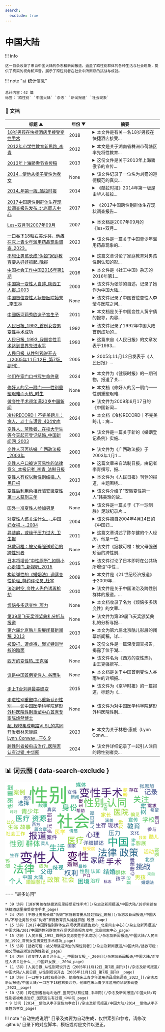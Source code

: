 ```yaml
---
search:
  exclude: true
---
```


# 中国大陆


!!! info

    这一目录收录了来自中国大陆的杂志和新闻报道，涵盖了跨性别群体的各种生活与社会现象，提供了真实的视角和声音，展示了跨性别者在社会中所面临的挑战与成就。



!!! note "📊 统计信息"

    总计内容：42 篇
    标签：`跨性别` `中国大陆` `杂志` `新闻报道` `社会现象`



### 📄 文档

<table>
<thead><tr>
<th style="width: 40%" data-sortable="true" data-sort-direction="asc" data-sort-type="text">标题 ▲</th>
<th style="width: 15%" data-sortable="true" data-sort-direction="desc" data-sort-type="year">年份 ▼</th>
<th style="width: 45%">摘要</th>
</tr></thead>
<tbody>
<tr data-name="18岁男孩在快捷酒店里接受变性手术" data-year="2018" data-date="2024-10-29 06:01:57">
                <td><a href="18岁男孩在快捷酒店里接受变性手术_page" class="md-button">18岁男孩在快捷酒店里接受变性手术</a></td>
                <td class="year-cell">2018</td>
                <td class="description-cell"><details markdown>
                    <summary>本文件是有关一名18岁男孩在快捷酒店接受...</summary>
                    <div class="description">
                        本文件是有关一名18岁男孩在快捷酒店接受非法变性手术的报道。文件详细描述了该男孩小斌（化名）的背景和经历。他自小学三年级时就开始偷偷穿女装，逐渐确认了自己是一个女性，并萌生了变性的想法。为了实现这一愿望，小斌通过网络联系到了自称能够进行变性手术的犯罪嫌疑人小俊（化名），而这一手术竟在条件简陋的快捷酒店内进行。小俊的手术技能来源于网络教程，缺乏医学背景。手术过程中，小俊为小斌进行了切除睾丸的手术，并在整个过程中小斌需要支付6000元手术费。虽然小斌的父母在得知此事后报警，但小俊因涉嫌非法行医而被检察院起诉。该事件反映了跨性别者在中国面对的法律和社会环境，以及在寻求身份认同和身体转变时所经历的危险和困难。
                        <br>年份：2018
                        <br>收录日期：2024-10-29 06:01:57
                    </div>
                </details></td>
            </tr>
<tr data-name="2012年小学性教育新思路_李青" data-year="2012" data-date="2024-11-23 03:39:02">
                <td><a href="2012年小学性教育新思路_李青_page" class="md-button">2012年小学性教育新思路_李青</a></td>
                <td class="year-cell">2012</td>
                <td class="description-cell"><details markdown>
                    <summary>本文是关于湖南省株洲市荷塘区率先将性教育...</summary>
                    <div class="description">
                        本文是关于湖南省株洲市荷塘区率先将性教育引入小学课堂的报道，讨论了家长对于性教育的态度以及儿童对性知识的困惑。文章开篇提出了一位小学生询问“我从哪里来的？”的问题，引发了家长期待已久的性教育需求。通过采访家长和专家，文章指出性教育在儿童成长中的重要性，并强调了针对不同年龄段开展适当的性别教育的必要。有家长曾因为孩子的好奇心不得不选择让专家来教授相关知识，该地区的小学教学内容还涉及青春期教育、性别认同等方面，旨在帮助学生更好地理解自己的身份和健康发展。文中还提到了一些社会现象与问题，诸如同性恋、性别认知不足对儿童心理的影响，以及国内外性教育的不同情况。
                        <br>年份：2012
                        <br>收录日期：2024-11-23 03:39:02
                    </div>
                </details></td>
            </tr>
<tr data-name="2013年上海骄傲节宣传稿" data-year="2013" data-date="2024-11-23 03:13:50">
                <td><a href="2013年上海骄傲节宣传稿_page" class="md-button">2013年上海骄傲节宣传稿</a></td>
                <td class="year-cell">2013</td>
                <td class="description-cell"><details markdown>
                    <summary>这份文件是关于2013年上海骄傲节的宣传...</summary>
                    <div class="description">
                        这份文件是关于2013年上海骄傲节的宣传稿，展现了中国大陆最大的针对LGBT人群（包括女同志、男同志、双性恋者及跨性别者）的庆典活动。该活动定于2013年6月14日至22日在上海举行，以“Pride5”为主题，纪念其举办的第五周年。这一年，骄傲节的主题是“倡导平等，关注健康”，旨在提升LGBT社群在中国的关注度与认知度。文件详细介绍了本届活动的多项内容，包括婚姻平等、性健康和社会包容等主题的讨论，以及丰富多彩的娱乐活动、电影节、戏剧表演和艺术作品展览。同时，组织者们鼓励各界人士参与其中，并提供了联系方式以便于志愿者和捐助者联系。宣传稿中提到，上海骄傲节完全由志愿者主办，是一项非营利性质的活动。
                        <br>年份：2013
                        <br>收录日期：2024-11-23 03:13:50
                    </div>
                </details></td>
            </tr>
<tr data-name="2014__使他从孝子变性为孝女" data-year="None" data-date="2024-10-29 06:01:34">
                <td><a href="2014__使他从孝子变性为孝女_page" class="md-button">2014__使他从孝子变性为孝女</a></td>
                <td class="year-cell">None</td>
                <td class="description-cell"><details markdown>
                    <summary>该文件记录了一位名为刘霆的道德模范的真实...</summary>
                    <div class="description">
                        该文件记录了一位名为刘霆的道德模范的真实变性经历，反映了他在追求性别认同的过程中所面临的社会压力和心理挑战。文章开头提到刘霆曾因背负着尿毒症母亲的责任而受到广泛认可，之后在支持母亲的情况下选择了变性手术，发布会期间他的母亲也在场，对他的决定表示全力支持。文件探讨了社会对变性人的接受程度以及个人在家庭和社会观念之间的挣扎。文中提到：
“使他从孝子变性为孝女”这一表述反映了变性与孝道之间的矛盾。作者分析了公众对性别认同的偏见，指出虽然刘霆现在是全国的道德模范，但他的变性决策引发了一些争议，认为社会应给予更多的理解和支持。
还提到了我国法律对变性权利的保障，强调在不伤害他人的前提下，每个人都有追求身心统一的权利。文件内容深入探讨了道德、性别以及社会期望之间的复杂关系，是一份重要的跨性别社会问题的案例记录。
                        <br>年份：None
                        <br>收录日期：2024-10-29 06:01:34
                    </div>
                </details></td>
            </tr>
<tr data-name="2014_年第一版_酷拉时报" data-year="2014" data-date="2024-11-03 05:27:55">
                <td><a href="2014_年第一版_酷拉时报_page" class="md-button">2014_年第一版_酷拉时报</a></td>
                <td class="year-cell">2014</td>
                <td class="description-cell"><details markdown>
                    <summary>《酷拉时报》2014年第一版是由华人拉拉...</summary>
                    <div class="description">
                        《酷拉时报》2014年第一版是由华人拉拉联盟出版的一份年度合刊，致力于推动中国LGBTQ（尤其是拉拉和酷儿）的运动与讨论。该刊物的宗旨在于反映多元的性别与性取向经验，认为拉拉与酷儿不应被简化为传统的性别分类，强调个体差异与身份多样性。本期刊物探讨了在中国现行社会环境中，同志运动所面临的复杂情况与挑战，包含对政策、社会认知、以及内部差异的反思。文中提到“我们是实践者，投身中国性/别运动”，表明了对现实改变的期待，并提出希望借由这份刊物，呼唤一个基于理解与尊重的对话空间。刊物的内容涵盖了诸如性别意识、法律政策、社会环境、以及性工作等多个重要议题，强调多样性的脆弱与重要，并邀请各方参与讨论以推动运动的发展。
                        <br>年份：2014
                        <br>收录日期：2024-11-03 05:27:55
                    </div>
                </details></td>
            </tr>
<tr data-name="2017中国跨性别群体生存现状调查报告发布_北京同志中心" data-year="2017" data-date="2024-11-23 04:18:43">
                <td><a href="2017中国跨性别群体生存现状调查报告发布_北京同志中心_page" class="md-button">2017中国跨性别群体生存现状调查报告发布_北京同志中心</a></td>
                <td class="year-cell">2017</td>
                <td class="description-cell"><details markdown>
                    <summary>《2017中国跨性别群体生存现状调查报告...</summary>
                    <div class="description">
                        《2017中国跨性别群体生存现状调查报告》由北京同志中心与北京大学社会学系共同发起，旨在研究中国跨性别群体的生存状况，探讨跨性别者在社会生活中所遭遇的各种困难与挑战。报告于2017年11月20日在荷兰驻华使馆公开发布，恰逢国际跨性别日，现场有众多跨性别人士及相关机构参与，发表了对这一议题的看法与建议。报告涉及跨性别者的基本信息、性别认同、医疗环境、家庭与学校环境、社会歧视、心理健康与服务等多个方面的调研结果，统计显示，多数跨性别者面临抑郁、焦虑以及自杀的困扰，显示出极为严峻的生存现状。此项调研不仅具有重要的学术研究价值，更是跨性别群体向社会发声的体现，试图打破对于跨性别群体的误解与偏见。
                        <br>年份：2017
                        <br>收录日期：2024-11-23 04:18:43
                    </div>
                </details></td>
            </tr>
<tr data-name="Les+双月刊2007年09月" data-year="2007" data-date="2024-11-23 03:17:55">
                <td><a href="Les+双月刊2007年09月_page" class="md-button">Les+双月刊2007年09月</a></td>
                <td class="year-cell">2007</td>
                <td class="description-cell"><details markdown>
                    <summary>本文档是2007年09月的《les+双月...</summary>
                    <div class="description">
                        本文档是2007年09月的《les+双月刊》，围绕多元性别和跨性别话题展开，内容涵盖了生活故事、法律政策、医疗资源、社会环境、以及相关统计数据等多个方面。文章中讨论了一些与同志运动相关的主题，比如反歧视游行、同性婚礼、同志文学等。文中提到在北京、匈牙利以及西班牙等地发生的相关活动。文件内包含了同志文学作品的推荐，新闻报道以及对社会现象的反思，例如对同性恋者权益的争取，以及对异性恋标准文化的揭示。多个故事与观点交织，提供了对当时跨性别群体生活和社会认同的深刻洞见。
                        <br>年份：2007
                        <br>收录日期：2024-11-23 03:17:55
                    </div>
                </details></td>
            </tr>
<tr data-name="一口吞下18粒右美沙芬，他瘫在床上青少年滥用药品现象调查_2023_" data-year="2023" data-date="2025-01-10">
                <td><a href="一口吞下18粒右美沙芬，他瘫在床上青少年滥用药品现象调查_2023__page" class="md-button">一口吞下18粒右美沙芬，他瘫在床上青少年滥用药品现象调查_2023_</a></td>
                <td class="year-cell">2023</td>
                <td class="description-cell"><details markdown>
                    <summary>该文件是一篇关于中国青少年滥用药品现象的...</summary>
                    <div class="description">
                        该文件是一篇关于中国青少年滥用药品现象的调查报告，标题为《一口吞下18粒右美沙芬，他瘫在床上青少年滥用药品现象调查》，由法治日报的记者们撰写。文件重点探讨了青少年对成瘾性药物，尤其是右美沙芬的滥用问题。这种药物原本是一种常见的止咳药，但由于容易购买和使用，很多青少年因寻求快感而大量服用。调查中提到，青少年在获得药物后，可能会因其形成依赖，导致心脏加速、呼吸困难等严重后果，甚至出现瘫痪的现象。文章还追踪了药品管控的漏洞，指出部分药店并未严格遵循法律法规，导致滥用现象加重。文中多位青少年的个人经历深入揭示了社会、家庭和心理因素对药物滥用的影响，呼吁加强禁毒宣传，重视新型毒品的危害，保护青少年的身心健康。
                        <br>年份：2023
                        <br>收录日期：2025-01-10
                    </div>
                </details></td>
            </tr>
<tr data-name="不想让男孩长成“伪娘”家庭教育要从娃娃抓起_晚报" data-year="2014" data-date="2024-11-02 02:27:23">
                <td><a href="不想让男孩长成“伪娘”家庭教育要从娃娃抓起_晚报_page" class="md-button">不想让男孩长成“伪娘”家庭教育要从娃娃抓起_晚报</a></td>
                <td class="year-cell">2014</td>
                <td class="description-cell"><details markdown>
                    <summary>这篇文章讨论了家庭教育对男孩性别认知的影...</summary>
                    <div class="description">
                        这篇文章讨论了家庭教育对男孩性别认知的影响，尤其是在当今社会中男孩气质日益中性化的背景下。文章提到，现代的偶像文化和社交媒体对男孩的性别表现产生了深远影响，许多父母对此表示担忧。心理学家建议，家庭教育应该作为塑造孩子性别认知的重点，特别是防止男孩过于女性化。文章通过引用心理咨询师的观点，强调了父母在孩子性别导向教育中的重要性，同时讨论了如何正确引导孩子的性别认同与表达。为了避免孩子形成混合的性别认知，父母应当多加陪伴，加强与孩子的交流，而不是将其视为负担。尤其是在家庭结构逐渐变化的情况下，父亲的陪伴显得格外重要。文中还提到了一些家长避免让孩子扮演与生理性别相反角色的应对策略，给出了一些具针对性的建议。
                        <br>年份：2014
                        <br>收录日期：2024-11-02 02:27:23
                    </div>
                </details></td>
            </tr>
<tr data-name="中国社会工作中国2016年第1期" data-year="2016" data-date="2024-11-23 04:51:23">
                <td><a href="中国社会工作中国2016年第1期_page" class="md-button">中国社会工作中国2016年第1期</a></td>
                <td class="year-cell">2016</td>
                <td class="description-cell"><details markdown>
                    <summary>本文件是《社工中国》杂志的2016年第1...</summary>
                    <div class="description">
                        本文件是《社工中国》杂志的2016年第1期，主要围绕中国大陆社会工作的发展与实践进行深入探讨。期刊内容涵盖了政策解析、研究前沿、社工实务等多个方面，其中包括对国家社会工作政策的解读，如《老年社会工作服务指南》和《社区社会工作服务指南（征求意见稿）》。文件中有关于社会工作机构的获取资源与权力的研究，分析了社会工作机构所面临的生存困境、组织模式及政府支持等问题。通过对20家社会工作机构的案例分析，探讨了内地社会工作机构的三种发展模式：政府主导内生型、政府支持合作型和准市场导向自发型，力求优化社会工作专业化水平和生存环境。
                        <br>年份：2016
                        <br>收录日期：2024-11-23 04:51:23
                    </div>
                </details></td>
            </tr>
<tr data-name="中国第一变性人自述_陕西工人报_2003" data-year="2003" data-date="2024-10-29 05:51:32">
                <td><a href="中国第一变性人自述_陕西工人报_2003_page" class="md-button">中国第一变性人自述_陕西工人报_2003</a></td>
                <td class="year-cell">2003</td>
                <td class="description-cell"><details markdown>
                    <summary>该文件为张莎的自述，记录了她作为中国大陆...</summary>
                    <div class="description">
                        该文件为张莎的自述，记录了她作为中国大陆第一个变性人的过渡经历与生命故事。张莎于1962年出生于辽宁大连，在一个军人家庭长大。她从小感受到性别身份的困扰，直到1983年，在经历诸多困难后，她决定进行变性手术以实现她的女性身份。文件中详细描述了她在校期间的各种歧视与挑战，以及她如何在社会压力下努力保持真实自我。张莎的故事呈现了跨性别者在中国社会中的处境，以及她如何在婚姻、家庭和职业生活中克服种种难关，追求属于自己的生活。她的经历不仅是个人的过渡，也是中国跨性别者在社会环境和法律政策面前的真实写照。
                        <br>年份：2003
                        <br>收录日期：2024-10-29 05:51:32
                    </div>
                </details></td>
            </tr>
<tr data-name="中国首位变性人状告医院始末_李玉林" data-year="None" data-date="2024-12-13 05:32:01">
                <td><a href="中国首位变性人状告医院始末_李玉林_page" class="md-button">中国首位变性人状告医院始末_李玉林</a></td>
                <td class="year-cell">None</td>
                <td class="description-cell"><details markdown>
                    <summary>该文件记录了中国首位变性人李莹与医院之间...</summary>
                    <div class="description">
                        该文件记录了中国首位变性人李莹与医院之间的法律纠纷。李莹的变性过程饱受社会的质疑与家庭的压力，她在接受变性手术后，经历了身体和精神上的双重痛苦。尽管她得到了手术，但由于术后护理不当，李莹的性别转换未能成功，导致了关系的破裂，甚至出现了无法过性生活的情况。她决心向杭州市整形医院提起诉讼，起诉理由包括手术未能达到变性要求及精神损失。文件详细讲述了她的变性历程、与父母及社会的冲突、法庭的审理过程，以及她为维护自身权利所做的努力。这个案件在法律上具有重要意义，是中国首例关于变性手术的官司，涉及的法律和医学标准问题引发了公众对于性别认同与医疗责任的深思。
                        <br>年份：None
                        <br>收录日期：2024-12-13 05:32:01
                    </div>
                </details></td>
            </tr>
<tr data-name="中國版河莉秀欲造子宮生子" data-year="2011" data-date="2024-11-02 02:27:34">
                <td><a href="中國版河莉秀欲造子宮生子_page" class="md-button">中國版河莉秀欲造子宮生子</a></td>
                <td class="year-cell">2011</td>
                <td class="description-cell"><details markdown>
                    <summary>本文档是关于中国变性人黄宁倩的报导，内容...</summary>
                    <div class="description">
                        本文档是关于中国变性人黄宁倩的报导，内容涉及她的变性经历、婚姻计划及生育希望。黄宁倩原名黄恩岭，自幼就喜欢扮成女孩，2004年在江苏省完成变性手术，后改名为黄宁倩。在文中，她透露自己即将与相恋一年的成功商人结婚，并希望能怀孕生子。黄宁倩成为内地第一位通过网络征婚的变性人，展示了跨性别群体在现代社会中的生活状态。正式的描述表明，她与未婚夫的关系尚未公开她变性身份，反映出对公众接受度的担忧。同时，文中还提到了医学上如何为变性人提供生育可能性的相关信息。
                        <br>年份：2011
                        <br>收录日期：2024-11-02 02:27:34
                    </div>
                </details></td>
            </tr>
<tr data-name="人民日报_1992_首例女变男变性手术成功" data-year="1992" data-date="2025-01-10">
                <td><a href="人民日报_1992_首例女变男变性手术成功_page" class="md-button">人民日报_1992_首例女变男变性手术成功</a></td>
                <td class="year-cell">1992</td>
                <td class="description-cell"><details markdown>
                    <summary>该文件记录了1992年中国大陆首例成功的...</summary>
                    <div class="description">
                        该文件记录了1992年中国大陆首例成功的女变男变性手术的案例。这一手术标志着在中国大陆跨性别者医疗干预方面的重要突破。文件中详细描述了此次手术的过程、相关医疗团队的专业背景以及手术后患者的生活状态与适应情况。报道中还讨论了当时社会对变性手术的接受程度和相关法律政策的背景。该案例不仅对医学界有显著意义，也为多元性别群体提供了希望与支持。尽管社会环境相对保守，这一成功手术为后续更多跨性别者追求生理转变提供了借鉴和勇气。
                        <br>年份：1992
                        <br>收录日期：2025-01-10
                    </div>
                </details></td>
            </tr>
<tr data-name="人民日报_1993_我国变性手术达到世界先进水平" data-year="1993" data-date="2025-01-10">
                <td><a href="人民日报_1993_我国变性手术达到世界先进水平_page" class="md-button">人民日报_1993_我国变性手术达到世界先进水平</a></td>
                <td class="year-cell">1993</td>
                <td class="description-cell"><details markdown>
                    <summary>这篇来自《人民日报》的文章发表于1993...</summary>
                    <div class="description">
                        这篇来自《人民日报》的文章发表于1993年，讨论了中国在变性手术方面取得的显著成就，称我国的变性手术水平已经达到世界先进水平。文章详细描述了变性手术的技术进步，相关医疗资源的整合以及手术对跨性别者生活的积极影响。同时，文中还提及了一些成功案例，提供了患者在手术过程中所经历的生理和心理转变，以此推动社会对变性群体的理解与接纳。该文强调了继续推广相关医疗知识和政策的重要性，以支持更多求助者的需求和权利。
                        <br>年份：1993
                        <br>收录日期：2025-01-10
                    </div>
                </details></td>
            </tr>
<tr data-name="人民日报_从性别观说开去（2005年11月12日_第7版_副刊）" data-year="2005" data-date="2025-01-20">
                <td><a href="人民日报_从性别观说开去（2005年11月12日_第7版_副刊）_page" class="md-button">人民日报_从性别观说开去（2005年11月12日_第7版_副刊）</a></td>
                <td class="year-cell">2005</td>
                <td class="description-cell"><details markdown>
                    <summary>2005年11月12日发表于《人民日报》...</summary>
                    <div class="description">
                        2005年11月12日发表于《人民日报》的文章《从性别观说开去》，在当时是作为一种重新审视性别观念的尝试。这篇文章通过讨论作家吴兴人作品《纠正上帝的错误》，反映了在中国的官方媒体环境中，对性别选择这一话题的开放性讨论，这在当时无疑是一个相对前卫的表达。文章中提到，性别选择标志着人的选择权在扩大，代表着医学科学的进步，同时也象征着人们在性别上逐步迈向自由，这是对辩证法的一种胜利，这段文字揭示了文章关注的核心：性别不仅是生理的定义，更是一种社会角色的选择。作者通过回忆30年前探访福利院所见的两性人来引出自然与选择之间的关系，强调了即便环境变迁，自我角色的追求依旧应被尊重，而这种追求不仅是个人自我实现的体现，也是对社会进步的呼唤。 此外，文章引用了中国当时存在的性别比例失调问题，指出男性人口多出3000万的现实挑战，于此背景下，呼吁从变化性别的概念中吸收启发，改变性别观念，以及整个生活观念，显得尤其重要。文中还提到了一些对变性和易性的刻板误解，如将其视为变态，作者以此为切入点，强调了个人权利在现代社会中的重要性，一旦变性者在新身份中获得舒适感和社会接受，便实现了从所谓“异常”到“正常”的转变，这种转变也是对个人意愿和权利的尊重的胜利。整体文章从多个角度讨论性别观念，为后续社会对变性人群体的进一步理解铺平了道路。
                        <br>年份：2005
                        <br>收录日期：2025-01-20
                    </div>
                </details></td>
            </tr>
<tr data-name="他们在家门口书写生命终章" data-year="2024" data-date="2024-10-29 05:51:31">
                <td><a href="他们在家门口书写生命终章_page" class="md-button">他们在家门口书写生命终章</a></td>
                <td class="year-cell">2024</td>
                <td class="description-cell"><details markdown>
                    <summary>本文件为《健康时报》的一期刊物，报道了关...</summary>
                    <div class="description">
                        本文件为《健康时报》的一期刊物，报道了关于跨性别者在医疗领域的独特经历与需求。文章标题《他们在家门口书写生命终章》引发了读者对跨性别群体生存现状的关注。文中提到，跨性别者在寻求医疗帮助时，可能会面临更多的艰难选择和心理负担。尤其是随着社会对跨性别者认识的逐步提高，部分医院已经开始设立跨性别门诊，为他们提供更具针对性的医疗服务。特别是一位妇科医生走在跨性别医疗的前沿，开设了专门的跨性别门诊，标志着对跨性别者需求的日益关注与重视。文件中还提到一些社会问题和法律政策对跨性别群体生活的影响，尤其是在社会环境与政策保障方面，反映出跨性别者在中国目前仍然面临的挑战和希望。
                        <br>年份：2024
                        <br>收录日期：2024-10-29 05:51:31
                    </div>
                </details></td>
            </tr>
<tr data-name="修好人的另一扇门——性别重塑艰难而火热_时生" data-year="None" data-date="2024-12-13 05:32:01">
                <td><a href="修好人的另一扇门——性别重塑艰难而火热_时生_page" class="md-button">修好人的另一扇门——性别重塑艰难而火热_时生</a></td>
                <td class="year-cell">None</td>
                <td class="description-cell"><details markdown>
                    <summary>本文档《修好人的另一扇门——性别重塑艰难...</summary>
                    <div class="description">
                        本文档《修好人的另一扇门——性别重塑艰难而火热》主要讨论了跨性别者在性别重塑过程中的医疗挑战与心理支持。通过对多位跨性别者的案例描述，深刻反映了性别认同和经历变化所带来的个人与家庭的复杂情感。例如，一位武汉的女孩渴望成为男孩，她的经历揭示了社会对于性别的固有偏见与理解不足。文中提到的陈焕然博士，作为中国医学科学院性别重塑中心的专家，帮助了许多跨性别者实现他们的性别认同，尽管在手术及其过程中的各种考核与法律限制充满艰难和挑战。文章同时指出了手术要求高的原因，以及外部社会对于变性者的接受度仍存在的难题。这一切不仅是个人的生理变化，也涉及到法律、医学和心理等多个方面的综合性挑战。
                        <br>年份：None
                        <br>收录日期：2024-12-13 05:32:01
                    </div>
                </details></td>
            </tr>
<tr data-name="做变性手术须年满20岁中国新闻" data-year="2009" data-date="2024-11-02 02:35:34">
                <td><a href="做变性手术须年满20岁中国新闻_page" class="md-button">做变性手术须年满20岁中国新闻</a></td>
                <td class="year-cell">2009</td>
                <td class="description-cell"><details markdown>
                    <summary>该文件为2009年6月17日的《中国新闻...</summary>
                    <div class="description">
                        该文件为2009年6月17日的《中国新闻》报道，主要内容涉及邓玉娇案件及与变性手术相关的法律政策。文章详细记录了邓玉娇在乌鲁木齐的资讯，她在遭遇不法侵害后实施自我防卫导致一人死亡，最终法院认定其行为为“防卫过当”，并对她进行了定罪。邓玉娇的案件引起了社会的广泛关注，文中提到她在审判中被精神科医师诊断为易性癖，同时提到了卫生部对于变性手术的新政策，指出申请者必须年满20岁并满足一些条件，如精神治疗经历等。文中采访了邓玉娇的家人，探讨了她在案件中的情况以及未来的生活，体现了变性人群体在法律和社会环境中的现状。
                        <br>年份：2009
                        <br>收录日期：2024-11-02 02:35:34
                    </div>
                </details></td>
            </tr>
<tr data-name="冷杉RECORD｜不完美跨儿：病人、斗士与谎言_404文库" data-year="2024" data-date="2024-12-13 05:32:01">
                <td><a href="冷杉RECORD｜不完美跨儿：病人、斗士与谎言_404文库_page" class="md-button">冷杉RECORD｜不完美跨儿：病人、斗士与谎言_404文库</a></td>
                <td class="year-cell">2024</td>
                <td class="description-cell"><details markdown>
                    <summary>本文档《冷杉RECORD｜不完美跨儿：病...</summary>
                    <div class="description">
                        本文档《冷杉RECORD｜不完美跨儿：病人、斗士与谎言》讲述了一名跨性别女性孙悦灵的生存故事与过渡经历。她在2021年春节正式向家人出柜，随后经历了来自家庭的强烈抵制和社会的多重歧视。在父母送她进入医院进行所谓的“扭转治疗”后，她经历了长达97天的精神病院生活，接受了七次电击治疗，造成了身心的严重创伤。文章详细描述了她在出柜后的生活困境，包括失业、流浪以及心理健康问题，与此同时，也探讨了她与家庭之间的复杂关系。孙悦灵在流浪生活中寻求身份认同，参与跨性别群体的活动，并最终决定起诉医院。本文从心理、社会和法律的多个角度呈现了跨性别者所面临的真实困境和生存困境，提供了对跨性别者生活状态的深刻反思和探讨。
                        <br>年份：2024
                        <br>收录日期：2024-12-13 05:32:01
                    </div>
                </details></td>
            </tr>
<tr data-name="变性人、劳教者、在校大学生等今天起可登记结婚_中国新闻网_2003" data-year="2003" data-date="2024-12-13 05:32:01">
                <td><a href="变性人、劳教者、在校大学生等今天起可登记结婚_中国新闻网_2003_page" class="md-button">变性人、劳教者、在校大学生等今天起可登记结婚_中国新闻网_2003</a></td>
                <td class="year-cell">2003</td>
                <td class="description-cell"><details markdown>
                    <summary>该文件是一篇关于新的《婚姻登记条例》实施...</summary>
                    <div class="description">
                        该文件是一篇关于新的《婚姻登记条例》实施的报道，发布时间为2003年10月1日。根据这一新的条例，变性人、劳教人员和在校大学生等特定群体从当日起可以自行登记结婚。文件详细介绍了新条例的背景及其对婚姻登记流程的影响，包括简化结婚申请流程和降低相关费用。条例的实施导致了在国庆期间婚姻登记处的咨询需求增加，但实际登记人数却骤减至往年同期的低谷。文章通过对婚姻登记现场的观察，描述了登记处的冷清情况，并引用了工作人员的指出，预计国庆后将迎来婚姻登记的高峰。文中也特别强调了变性人登记结婚的法律支持，指出只要进行变性手术并更改身份证明，便可以按照新的性别进行婚姻登记，展现了法律在性别认同上的逐步包容与尊重。
                        <br>年份：2003
                        <br>收录日期：2024-12-13 05:32:01
                    </div>
                </details></td>
            </tr>
<tr data-name="变性人可否结婚_广西政法报_2003年" data-year="2003" data-date="2024-12-13 05:32:01">
                <td><a href="变性人可否结婚_广西政法报_2003年_page" class="md-button">变性人可否结婚_广西政法报_2003年</a></td>
                <td class="year-cell">2003</td>
                <td class="description-cell"><details markdown>
                    <summary>该文件为《广西政法报》于2003年1月1...</summary>
                    <div class="description">
                        该文件为《广西政法报》于2003年1月17日发布的报道，主要讨论了变性人是否可以结婚的问题。文中提到，一位来自桂林的读者刘先生询问关于其侄女的变性手术及其法律地位的问题。报道中引用了一位律师的观点，说明变性手术需要经过严格的观察和认定，相关医院和医生需要确认手术是出于对患者身心健康的考虑。在法律层面上，变性人在完成性别更改后，应携带医院的相关证明到公安机关进行性别登记变化，该变化在法律上是有效的。律师进一步指出，中国婚姻法没有明确禁止变性人结婚，只要满足结婚登记的条件，婚姻登记机关应依法为其办理结婚登记。因此，从法律角度而言，变性人具备权利结婚，且其法律地位与其他人并无区别。
                        <br>年份：2003
                        <br>收录日期：2024-12-13 05:32:01
                    </div>
                </details></td>
            </tr>
<tr data-name="变性人户口被许可易性的法律意义_本报记者_李青_法制日报" data-year="2008" data-date="2024-12-13 05:32:01">
                <td><a href="变性人户口被许可易性的法律意义_本报记者_李青_法制日报_page" class="md-button">变性人户口被许可易性的法律意义_本报记者_李青_法制日报</a></td>
                <td class="year-cell">2008</td>
                <td class="description-cell"><details markdown>
                    <summary>这篇文章来自法制日报，由记者李青撰写，报...</summary>
                    <div class="description">
                        这篇文章来自法制日报，由记者李青撰写，报道了江西省公安厅近日出台的针对变性人户口登记性别变更的政策。文章强调了我国法律在承认变性手术和心理性别方面的空白，且大多数变性者在术后面临户口、身份证等证件无法更改的困境。文中讲述了个案胡章亮的经历，反映变性人对法律承认的渴望，以及新政策带来的希望。政府的这一政策标志着江西成为全国第二个允许变性人更改户口性别的省份，显示了对变性人群体基本权利的关注与保障。文章还提到其他省份在处理类似问题时展现出的灵活性，最终呼吁社会对变性人应有的关怀与理解。
                        <br>年份：2008
                        <br>收录日期：2024-12-13 05:32:01
                    </div>
                </details></td>
            </tr>
<tr data-name="变性人有权以新性别结婚_人民日报" data-year="2013" data-date="2024-11-03 05:27:16">
                <td><a href="变性人有权以新性别结婚_人民日报_page" class="md-button">变性人有权以新性别结婚_人民日报</a></td>
                <td class="year-cell">2013</td>
                <td class="description-cell"><details markdown>
                    <summary>本文件为《人民日报》刊登的报道，主题围绕...</summary>
                    <div class="description">
                        本文件为《人民日报》刊登的报道，主题围绕变性人婚姻权利的司法进展。文章中提到，香港终审法院裁定，变性人有权在进行变性手术后以新的性别与异性结婚，判决涉及对香港现行婚姻法律的挑战，认为现行法律违反了基本的人权。该案件是香港首宗变性人争取结婚权的案例，标志着社会对变性人权利的进一步认可与保护。判词中指出，法律中所使用的“女”和“女方”等字词应包括由男变女的变性人。文章还提到案件的合理性和对变性人群体的正面影响，期待特区政府能立法保障变性人免受歧视。
                        <br>年份：2013
                        <br>收录日期：2024-11-03 05:27:16
                    </div>
                </details></td>
            </tr>
<tr data-name="变性后利用色相行骗安徽变性第一人获刑三年" data-year="2014" data-date="2024-10-29 05:51:33">
                <td><a href="变性后利用色相行骗安徽变性第一人获刑三年_page" class="md-button">变性后利用色相行骗安徽变性第一人获刑三年</a></td>
                <td class="year-cell">2014</td>
                <td class="description-cell"><details markdown>
                    <summary>该文件介绍了“安徽变性第一人”韩美玲的故...</summary>
                    <div class="description">
                        该文件介绍了“安徽变性第一人”韩美玲的故事。韩美玲原名韩俊岭，通过变性手术成为女性，成为轰动一时的“华中第一变性美女”。然而，变性后的她因生活压力和经济困境，走上了诈骗和敲诈的道路。文章详细描述了韩美玲的过渡经历，从最初的自我认同到进入美容行业，再到因财务状况恶化而选择用不正当手段谋生。她通过网络约会诈骗多名男性，最终被判刑三年。这篇报道不仅揭示了个体在性别认同和社会适应中的复杂经历，也反映了跨性别者在社会经济压力下可能面临的困境和选择。
                        <br>年份：2014
                        <br>收录日期：2024-10-29 05:51:33
                    </div>
                </details></td>
            </tr>
<tr data-name="国外一准变性人参加男足" data-year="None" data-date="2024-11-01 08:53:58">
                <td><a href="国外一准变性人参加男足_page" class="md-button">国外一准变性人参加男足</a></td>
                <td class="year-cell">None</td>
                <td class="description-cell"><details markdown>
                    <summary>该文件是一篇关于《下一球制胜》足球纪录片...</summary>
                    <div class="description">
                        该文件是一篇关于《下一球制胜》足球纪录片的报道，围绕美属萨摩亚男子足球队的故事展开。这部纪录片讲述了该球队如何从历史上未能赢得比赛，最终走向胜利的过程。文章特别提到球队中的一名球员佳雅·萨·埃鲁阿，他是世界杯预选赛史上的首位准变性人，文章中详细描述了佳雅的过渡经历及其在赛场上的表现。佳雅的真实身份及性别认同引发了一系列讨论，文章还提到其他国家和队伍中出现的性别争议，例如伊朗女足和韩国女足的性别问题。这篇文章不仅关注了佳雅的成就，也反映了跨性别者在体育领域面临的挑战和社会对他们的理解。
                        <br>年份：None
                        <br>收录日期：2024-11-01 08:53:58
                    </div>
                </details></td>
            </tr>
<tr data-name="对变性人该关注什么_-_中国妇女报_-_2004" data-year="2004" data-date="2024-12-13 05:32:01">
                <td><a href="对变性人该关注什么_-_中国妇女报_-_2004_page" class="md-button">对变性人该关注什么_-_中国妇女报_-_2004</a></td>
                <td class="year-cell">2004</td>
                <td class="description-cell"><details markdown>
                    <summary>该文件摘自2004年4月14日的《中国妇...</summary>
                    <div class="description">
                        该文件摘自2004年4月14日的《中国妇女报》，标题为《对变性人该关注什么》。文章探讨了媒体在报道变性人时的不足与偏颇，批评了一些新闻故事的片面性和猎奇性。作者指出，尽管媒体频繁更新关于变性人的新闻，却常常未能深入挖掘这些人的内心世界和社会文化背景。例如，文件提到了一则报道中，变性人张东辉因婚姻失败而决心变性，以及另一位因太过女性化而遭拒的模特的经历。文章探讨了这些报道如何将变性人的经历简化为猎奇的内容，而忽视了变性手术给他们带来的社会压力和个人痛苦。作者呼吁媒体应更加关注变性人手术后的生活及其面临的社会与法律挑战，强调媒体在这一领域的责任与影响。
                        <br>年份：2004
                        <br>收录日期：2024-12-13 05:32:01
                    </div>
                </details></td>
            </tr>
<tr data-name="异装癖，或缘于压力过大_卫生报" data-year="2011" data-date="2024-11-02 02:35:31">
                <td><a href="异装癖，或缘于压力过大_卫生报_page" class="md-button">异装癖，或缘于压力过大_卫生报</a></td>
                <td class="year-cell">2011</td>
                <td class="description-cell"><details markdown>
                    <summary>这篇文章讲述了陈尔健的个人经历，他是一位...</summary>
                    <div class="description">
                        这篇文章讲述了陈尔健的个人经历，他是一位32岁的男性，在婚姻生活中面临着内心和情感的矛盾。文章详细描述了他对男扮女装的爱好，归因于异装癖这一心理状态，并探讨了这种性变态在家庭生活中可能造成的冲突。例如，文章提到陈先生常穿女性服装来获得心理上的安慰，但这导致了他与妻子之间的频繁争吵和情感隔阂。文章分析了异装癖的成因，包括家庭环境对性别认同的影响以及社会文化的压力。它还涉及了对异装癖治疗的心理咨询方法，强调了情感抚慰在治疗过程中的重要性。整篇文章不仅展现了个人情感的复杂性，也反映了社会对跨性别群体的误解与偏见。
                        <br>年份：2011
                        <br>收录日期：2024-11-02 02:35:31
                    </div>
                </details></td>
            </tr>
<tr data-name="拯救可橙：被父母强送矫治的跨性别者" data-year="None" data-date="2024-12-13 05:32:01">
                <td><a href="拯救可橙：被父母强送矫治的跨性别者_page" class="md-button">拯救可橙：被父母强送矫治的跨性别者</a></td>
                <td class="year-cell">None</td>
                <td class="description-cell"><details markdown>
                    <summary>该文件《拯救可橙：被父母强送矫治的跨性别...</summary>
                    <div class="description">
                        该文件《拯救可橙：被父母强送矫治的跨性别者》主要记录了一个跨性别者可橙的生命故事及其过渡经历。文件通过具体案例展示了在中国大陆，某些家庭对跨性别者的极端反应，尤其是在父母强迫孩子接受矫治治疗的问题。文件中提到可橙在求助和抗争过程中遇到的各种困难和挑战，包括对自身性别认同的挣扎与家庭矛盾的激化。同时，文本也探讨了社会对跨性别者的偏见以及相关法律政策的不完善，为读者提供了关于跨性别者生存现状的真实记录与深刻反思。
                        <br>年份：None
                        <br>收录日期：2024-12-13 05:32:01
                    </div>
                </details></td>
            </tr>
<tr data-name="日本将增设“中性厕所”_如厕小心走错门_新视听_2015" data-year="2015" data-date="2024-10-29 05:51:21">
                <td><a href="日本将增设“中性厕所”_如厕小心走错门_新视听_2015_page" class="md-button">日本将增设“中性厕所”_如厕小心走错门_新视听_2015</a></td>
                <td class="year-cell">2015</td>
                <td class="description-cell"><details markdown>
                    <summary>该文件讨论了日本即将在公共场所增设“中性...</summary>
                    <div class="description">
                        该文件讨论了日本即将在公共场所增设“中性厕所”的新闻，强调了这一举措对跨性别人士及其他性别认同群体的的重要性。文件中提到，除了传统的男厕和女厕之外，预计会新增的“中性厕所”旨在减少性别认同者在使用卫生间时的不适和社会歧视。这类设施在其他地区，例如美国白宫，已被引入以推动性别平等和保护少数群体。报道还提到，随着社会对跨性别群体的关注上升，越来越多的国家和地区开始意识到中性厕所在满足多变性别需求方面的必要性，从而提升社会的包容性。另外，文中提到一些关于厕所文化的具体案例，展示了对跨性别者友好的环境创造的重要性。
                        <br>年份：2015
                        <br>收录日期：2024-10-29 05:51:21
                    </div>
                </details></td>
            </tr>
<tr data-name="构筑弹性的《婚姻法》调适变性伦理_特约评论员_杜宇" data-year="2009" data-date="2024-12-13 05:32:01">
                <td><a href="构筑弹性的《婚姻法》调适变性伦理_特约评论员_杜宇_page" class="md-button">构筑弹性的《婚姻法》调适变性伦理_特约评论员_杜宇</a></td>
                <td class="year-cell">2009</td>
                <td class="description-cell"><details markdown>
                    <summary>本文件是《21世纪经济报道》于2009年...</summary>
                    <div class="description">
                        本文件是《21世纪经济报道》于2009年11月25日发表的特约评论文章，标题为《构筑弹性的《婚姻法》调适变性伦理》，作者为杜宇。文章主要探讨了中国变性人的法律地位及其在《婚姻法》下的权利问题。文章首先回顾了卫生部发布的《变性手术技术管理规范（试行）》，指出其中涉及的变性手术申请条件，包括持续性变性要求、术前心理治疗的时间限制、无婚姻状态及年龄等，这些条件在一定程度上反映了中国社会对变性人法律权利的限制。
                        <br>年份：2009
                        <br>收录日期：2024-12-13 05:32:01
                    </div>
                </details></td>
            </tr>
<tr data-name="法治时空_变性人先色诱再抢劫" data-year="2010" data-date="2024-10-29 06:02:02">
                <td><a href="法治时空_变性人先色诱再抢劫_page" class="md-button">法治时空_变性人先色诱再抢劫</a></td>
                <td class="year-cell">2010</td>
                <td class="description-cell"><details markdown>
                    <summary>该文件是关于中国法治及跨性别群体的报道。...</summary>
                    <div class="description">
                        该文件是关于中国法治及跨性别群体的报道。文件介绍了河北省邢台市的一名民警杨惠卿帮助一位名叫国怀新的老人寻找到失散66年的亲人。文章生动地描绘了老人为了寻找亲人而产生的激动心情及对民警的感激之情。接着，文件转而报道了一起发生在广州市的跨性别者朱小琼的抢劫案件，揭示了朱小琼与其情人及同伴密谋利用性别身份进行抢劫的经过。案件的细节中包括了朱小琼如何以“熟女”的身份与网友交流，并在约会时暗中发出信号以引导同伴进入房间进行抢劫的情节。文章记录了案件的经过、参与者的身份以及警方对案件的处理，展现了社会中对跨性别者身份的复杂态度以及由此引发的法律问题。这些内容展示了跨性别者在中国社会中的生存情况及面临的挑战，反映了更广泛的社会问题与法律环境。
                        <br>年份：2010
                        <br>收录日期：2024-10-29 06:02:02
                    </div>
                </details></td>
            </tr>
<tr data-name="烦恼多多话变性_项力" data-year="None" data-date="2024-12-13 05:32:01">
                <td><a href="烦恼多多话变性_项力_page" class="md-button">烦恼多多话变性_项力</a></td>
                <td class="year-cell">None</td>
                <td class="description-cell"><details markdown>
                    <summary>本文档收录了名为《烦恼多多话变性》的文章...</summary>
                    <div class="description">
                        本文档收录了名为《烦恼多多话变性》的文章，主要探讨了跨性别者的生活经历和心理状态。文章通过讲述多个变性人的真实故事，揭示了变性人面临的家庭、社会和法律困境。作者引用了许多实例，描绘了人们在变性过程中经历的痛苦和挣扎，同时也提及了医疗技术对跨性别群体的重要性。文中提到许多变性人因手术未能如愿或术后生活的不适应，面临心理和社会的双重压力，甚至有的选择了极端的解决方式。文章不仅关注变性手术的医学问题，更深入探讨了社会对变性人群体的偏见和歧视，引发了对于人性、自由选择和存在现实困境的深度思考。
                        <br>年份：None
                        <br>收录日期：2024-12-13 05:32:01
                    </div>
                </details></td>
            </tr>
<tr data-name="第39届飞天奖颁奖典礼分析与报道" data-year="None" data-date="2024-11-23 02:23:00">
                <td><a href="第39届飞天奖颁奖典礼分析与报道_page" class="md-button">第39届飞天奖颁奖典礼分析与报道</a></td>
                <td class="year-cell">None</td>
                <td class="description-cell"><details markdown>
                    <summary>该文件为第39届飞天奖颁奖典礼的分析与报...</summary>
                    <div class="description">
                        该文件为第39届飞天奖颁奖典礼的分析与报道，内容主要涉及颁奖典礼的获奖情况及相关讨论。文中提到，飞天奖是中国电视剧产业的最高奖项，涵盖了多个奖项的评选，包括优秀男演员和优秀女演员等。报道详细记录了获奖者及其代表作品，如乔家大院、武林外传、任长霞等，并提到了一些获奖作品在观众和业界的反响。文件还讨论了本届飞天奖的评选更改，以往每年一次的评选改为每两年一次。文章涉及到国家广电总局对整容真人秀节目及变性节目的监管，引述了相关政策并分析了这些政策将如何影响媒体行业的现状。整体而言，内容关注了影视作品的评价及社会文化反应，尤其是性别及表象议题在当今社会的交锋与关注。
                        <br>年份：None
                        <br>收录日期：2024-11-23 02:23:00
                    </div>
                </details></td>
            </tr>
<tr data-name="第六届北京酷儿影展闭幕新闻稿_2013" data-year="2013" data-date="2024-11-23 05:41:08">
                <td><a href="第六届北京酷儿影展闭幕新闻稿_2013_page" class="md-button">第六届北京酷儿影展闭幕新闻稿_2013</a></td>
                <td class="year-cell">2013</td>
                <td class="description-cell"><details markdown>
                    <summary>本文为第六届北京酷儿影展的闭幕新闻稿，详...</summary>
                    <div class="description">
                        本文为第六届北京酷儿影展的闭幕新闻稿，详细记录了该影展于2013年6月23日在北京市安定门附近顺利闭幕的情况。该影展自2001年创办以来，一直作为酷儿影像交流的重要平台，但历程曲折，包括曾被政府打压的历史。此次影展是第十三届，首次在北京举行而未遭打击，组织者表示对此感到不可思议。影展期间，展映了来自九个国家的二十八部影片，涵盖了多种题材和表现手法，尤其强调了边缘人群的权益与生活。影展还结合相关论坛，探讨了跨性别、间性人、性工作者等不同群体的议题，并讨论了电影审查的问题。尽管影展没有进行公开宣传，仍吸引了许多观众，部分观众获得了交通和住宿补助，显示出社会对多元性别内容的关注。闭幕式上，组委会成员强调，只有不断争取，才能赢得更多空间。
                        <br>年份：2013
                        <br>收录日期：2024-11-23 05:41:08
                    </div>
                </details></td>
            </tr>
<tr data-name="被殴打、遭虐待，曝光特训学校的暗面" data-year="2024" data-date="2025-02-05">
                <td><a href="被殴打、遭虐待，曝光特训学校的暗面_page" class="md-button">被殴打、遭虐待，曝光特训学校的暗面</a></td>
                <td class="year-cell">2024</td>
                <td class="description-cell"><details markdown>
                    <summary>这份文件是一篇深度调查报告，揭露了位于湖...</summary>
                    <div class="description">
                        这份文件是一篇深度调查报告，揭露了位于湖南省岳阳市湘阴县的"圣博青少年心理成长培训学校"的黑暗面。文章详细描述了19岁的张恩旭自述被家人强制送入该学校后遭遇的种种虐待，包括被殴打、虐待和软禁的经历。从张恩旭的角度出发，他讲述了自己由于跨性别身份和精神压抑而被父母强送入这所学校，在学校内受到严重的身体摧残和精神虐待。文章提到，张恩旭在入校的第一个月内，就遭遇了数不清的殴打，并留下了全身上下多处伤痕。他还描述了所谓的特训学校如何在名义上通过心理辅导、行为矫正等方式来"帮助"青少年，实际上却进行军事化管理和暴力体罚。文中，作者引述了张恩旭亲笔信的内容，以及他变卖在校经历的各种细节，让人感受到一种沉重的无助与绝望。

文件揭示的另一个重点在于学校与家长之间的合谋关系。张恩旭的父母在未曾知会本人的情况下，与学校方签署合同，并支付高昂的费用，这成为张恩旭无法逃脱的枷锁。另有报告称，类似的情况并非个例，许多家长和学生皆被学校以各种方式蒙骗，被迫参与这场"教育活动"。记者的取证还显示，所谓的"圣博学校"与"慧腾学校"实为一体，其更名多次隐藏了可疑的运营模式。此外，文章揭露这种学校在学生和家长面前打造虚假宣传，包括安排所谓的"可信"学生面向家长进行虚假叙述，营造出学校良好环境的假象。

挑战权威但又小心翼翼的学员如张恩旭们，记录并揭露这些暴行，终于引来社会关注。在文章的最后部分，作者描写了张恩旭依靠外界朋友的帮助，通过在网上流传的信件，最终在警方的参与下成功获救的过程。记者深入现场的目击资料和航拍视频，也呈现出学校神秘面纱撕破之后的破败景象。这篇报告不仅揭示了张恩旭个人的悲剧，更是对整个系统性问题的曝光，带有极其强烈的人文关怀和紧迫的呼救信息。
                        <br>年份：2024
                        <br>收录日期：2025-02-05
                    </div>
                </details></td>
            </tr>
<tr data-name="西方的变性热_王克强" data-year="None" data-date="2024-12-13 05:32:01">
                <td><a href="西方的变性热_王克强_page" class="md-button">西方的变性热_王克强</a></td>
                <td class="year-cell">None</td>
                <td class="description-cell"><details markdown>
                    <summary>该文件名为《西方的变性热》，由王克强撰写...</summary>
                    <div class="description">
                        该文件名为《西方的变性热》，由王克强撰写，主要探讨了西方国家在跨性别问题上的发展、现状以及与中国大陆的比较。文本深入分析了跨性别者在西方社会中面临的挑战与机遇，特别是医疗、法律以及社会支持体系的不同。王克强在文中提到，在许多西方国家，跨性别者的权益得到了更加完善的法律保护，而在中国大陆，这方面的政策仍显不足。文章通过案例分析，探讨了跨性别者在接受性别认同手术、荷尔蒙治疗等医疗服务时所遇到的种种困难。同时也涵盖了公众对跨性别现象的认知差异，强调了教育和宣传的重要性，以提升社会对跨性别者的理解与接纳。
                        <br>年份：None
                        <br>收录日期：2024-12-13 05:32:01
                    </div>
                </details></td>
            </tr>
<tr data-name="谁是中国首例变性人_谷雨生" data-year="None" data-date="2024-12-13 05:32:01">
                <td><a href="谁是中国首例变性人_谷雨生_page" class="md-button">谁是中国首例变性人_谷雨生</a></td>
                <td class="year-cell">None</td>
                <td class="description-cell"><details markdown>
                    <summary>本文档是关于中国首例变性人谷雨生的详细报...</summary>
                    <div class="description">
                        本文档是关于中国首例变性人谷雨生的详细报道，探讨了谷雨生的生命故事与过渡经历。文中详细描绘了她在追求性别认同过程中的挑战与困难，包括社会的压力、家庭的反对以及医疗过程中的艰辛。谷雨生作为变性人的经历不仅反映了个人的内心斗争，也揭示了更广泛的社会环境和法律政策对跨性别者生存的影响。通过这篇文章，读者能够深入理解跨性别群体在现代社会中所面临的困境与需求，以及谷雨生如何勇敢地走出自我，寻找自己的声音与身份。
                        <br>年份：None
                        <br>收录日期：2024-12-13 05:32:01
                    </div>
                </details></td>
            </tr>
<tr data-name="走上T台刘婷最美蝶变" data-year="2015" data-date="2024-10-29 05:51:22">
                <td><a href="走上T台刘婷最美蝶变_page" class="md-button">走上T台刘婷最美蝶变</a></td>
                <td class="year-cell">2015</td>
                <td class="description-cell"><details markdown>
                    <summary>该文件为《京华时报》的一篇报道，标题为《...</summary>
                    <div class="description">
                        该文件为《京华时报》的一篇报道，标题为《走上T台刘婷最美蝶变》。文中讲述了刘婷的变性经历及其在选美比赛中的表现。刘婷是一名经历了性别转变的跨性别女性，参赛前面临身份的质疑和法律手续的困扰。在比赛中，她凭借优异的表现获得了“最佳蝶变奖”，成为全国道德模范的代表。报道详细描绘了她的备赛过程，包括艰苦的训练、心理准备和巨大的媒体关注。文中提到刘婷经历变性手术时，面对公众与社会的质疑，她展现出勇气与自信，努力向新身份过渡，同时也强调了家庭对她的支持与期望。文章还涉及到相关法律问题及社会对变性人参与公众活动的看法，以及刘婷如何在这一过程中追求自己的梦想与目标。
                        <br>年份：2015
                        <br>收录日期：2024-10-29 05:51:22
                    </div>
                </details></td>
            </tr>
<tr data-name="走进性别重塑中心重新认识性别——访中国医学科学院整形外科医院性别重塑中心首席专家陈焕然博士" data-year="None" data-date="2024-12-13 05:32:01">
                <td><a href="走进性别重塑中心重新认识性别——访中国医学科学院整形外科医院性别重塑中心首席专家陈焕然博士_page" class="md-button">走进性别重塑中心重新认识性别——访中国医学科学院整形外科医院性别重塑中心首席专家陈焕然博士</a></td>
                <td class="year-cell">None</td>
                <td class="description-cell"><details markdown>
                    <summary>该文件为对中国医学科学院整形外科医院性别...</summary>
                    <div class="description">
                        该文件为对中国医学科学院整形外科医院性别重塑中心首席专家陈焕然博士的专访，内容涉及性别重塑手术的医学基础、具体实施过程和社会影响。陈博士在采访中强调：性别问题是一种复杂的社会现象，需从医学、法律、心理等多方面来综合考虑。他提到，现代医学对性别的理解与传统认识截然不同，性别认同与生理性别可能存在差异。文件中还描述了一些对性别重塑手术的患者案例，如易性癖患者的经历和手术的复杂过程，以及手术成功后患者如何回归社会。陈博士呼吁社会应给予跨性别者更多的理解和包容，并提到目前我国在相关法律法规方面的缺失，以及对变性手术的规范化进程。
                        <br>年份：None
                        <br>收录日期：2024-12-13 05:32:01
                    </div>
                </details></td>
            </tr>
<tr data-name="超_规模集成电路VLSI_的共同开发者林恩康威Lynn_Conway__于6_9" data-year="2023" data-date="2024-10-29 06:05:30">
                <td><a href="超_规模集成电路VLSI_的共同开发者林恩康威Lynn_Conway__于6_9_page" class="md-button">超_规模集成电路VLSI_的共同开发者林恩康威Lynn_Conway__于6_9</a></td>
                <td class="year-cell">2023</td>
                <td class="description-cell"><details markdown>
                    <summary>本文为关于林恩·康威（Lynn Conw...</summary>
                    <div class="description">
                        本文为关于林恩·康威（Lynn Conway）的纪念文章，详细介绍了她作为超大规模集成电路（VLSI）的共同开发者的生平与成就。林恩·康威于2023年6月9日去世，享年86岁。康威不仅是一位杰出的工程师和IEEE院士，还是一名跨性别女性与跨性别权利活动家。她在集成电路设计领域的贡献深远，她和卡弗·米德（Carver Mead）在20世纪70年代开发了集成电路设计技术，彻底改变了微芯片的制作过程。她也为更新IEEE行为准则，禁止基于性取向、性别认同和性别表达的歧视发挥了重要作用。文章中提到，她的职业生涯经历了极大的挑战，，包括因性别身份被IBM解雇，以及在转型过程中承受的巨大压力，但她依然取得了举世瞩目的成就，如在DARPA、密歇根大学以及施乐公司等机构的工作。康威的故事不仅展示了个人的奋斗，也反映了社会对跨性别群体的认知与接纳的发展历程。
                        <br>年份：2023
                        <br>收录日期：2024-10-29 06:05:30
                    </div>
                </details></td>
            </tr>
<tr data-name="跨性别者被电击治疗_医院否认有过错_中华网" data-year="2024" data-date="2024-12-13 05:32:01">
                <td><a href="跨性别者被电击治疗_医院否认有过错_中华网_page" class="md-button">跨性别者被电击治疗_医院否认有过错_中华网</a></td>
                <td class="year-cell">2024</td>
                <td class="description-cell"><details markdown>
                    <summary>该文件详细记录了一起引人注目的跨性别者灵...</summary>
                    <div class="description">
                        该文件详细记录了一起引人注目的跨性别者灵儿在医院接受强制治疗的事件。灵儿由于与父母在性别认知方面存在严重分歧，被送往河北省秦皇岛市九龙山医院进行住院治疗，并在住院期间接受了电击治疗。医院诊断其“患有焦虑障碍和自我不和谐的性取向”，并对其进行了为期97天的强制医疗。灵儿在出院后对医院提起诉讼，要求确认医院的强制医疗为侵权，并赔偿相应损失超过8万元。文件中提到，庭审的重点在于是否存在患者的强制医疗，以及医院在该事件中是否存在过错。灵儿的律师认为她具备完全民事责任能力，并且没有自杀或伤害自己及他人的行为，医院的强制收治不符合有关法律规定。医院辩称灵儿在入院时的焦虑情绪表明其需要住院治疗，但这与灵儿对自身性别认同的清楚认识形成了鲜明对比。文件包含了多名律师与医院工作的辩论，以及专家的观点，反映出跨性别认知在医疗领域内的复杂性和争议性。
                        <br>年份：2024
                        <br>收录日期：2024-12-13 05:32:01
                    </div>
                </details></td>
            </tr>
</tbody>
</table>


## 📊 词云图 { data-search-exclude }

![词云图](abstracts_wordcloud.png)


<script>
const sortFunctions = {
    year: (a, b, direction) => {
        a = a === '未知' ? '0000' : a;
        b = b === '未知' ? '0000' : b;
        return direction === 'desc' ? b.localeCompare(a) : a.localeCompare(b);
    },
    count: (a, b, direction) => {
        const aNum = parseInt(a.match(/\d+/)?.[0] || '0');
        const bNum = parseInt(b.match(/\d+/)?.[0] || '0');
        return direction === 'desc' ? bNum - aNum : aNum - bNum;
    },
    text: (a, b, direction) => {
        return direction === 'desc' 
            ? b.localeCompare(a, 'zh-CN') 
            : a.localeCompare(b, 'zh-CN');
    }
};

document.addEventListener('DOMContentLoaded', function() {
    document.querySelectorAll('th[data-sortable="true"]').forEach(th => {
        th.style.cursor = 'pointer';
        th.addEventListener('click', () => sortTable(th));
        
        if (th.getAttribute('data-sort-direction')) {
            sortTable(th, true);
        }
    });
});

function sortTable(th, isInitial = false) {
    const table = th.closest('table');
    const tbody = table.querySelector('tbody');
    const colIndex = Array.from(th.parentNode.children).indexOf(th);
    
    // Store original rows with their sort values
    const rowsWithValues = Array.from(tbody.querySelectorAll('tr')).map(row => ({
        element: row,
        value: row.children[colIndex].textContent.trim(),
        html: row.innerHTML
    }));
    
    // Toggle or set initial sort direction
    const currentDirection = th.getAttribute('data-sort-direction');
    const direction = isInitial ? currentDirection : (currentDirection === 'desc' ? 'asc' : 'desc');
    
    // Update sort indicators
    th.closest('tr').querySelectorAll('th').forEach(header => {
        if (header !== th) {
            header.textContent = header.textContent.replace(/ [▼▲]$/, '');
            header.removeAttribute('data-sort-direction');
        }
    });
    
    th.textContent = th.textContent.replace(/ [▼▲]$/, '') + (direction === 'desc' ? ' ▼' : ' ▲');
    th.setAttribute('data-sort-direction', direction);
    
    // Get sort function based on column type
    const sortType = th.getAttribute('data-sort-type') || 'text';
    const sortFn = sortFunctions[sortType] || sortFunctions.text;
    
    // Sort rows
    rowsWithValues.sort((a, b) => sortFn(a.value, b.value, direction));
    
    // Clear and rebuild tbody
    tbody.innerHTML = '';
    rowsWithValues.forEach(row => {
        const tr = document.createElement('tr');
        tr.innerHTML = row.html;
        tbody.appendChild(tr);
    });
}

</script>
 

<div class="grid" markdown>

=== "最多访问"

    * 39 访问 [18岁男孩在快捷酒店里接受变性手术](/杂志及新闻报道/中国大陆/18岁男孩在快捷酒店里接受变性手术_page)
    * 24 访问 [不想让男孩长成“伪娘”家庭教育要从娃娃抓起_晚报](/杂志及新闻报道/中国大陆/不想让男孩长成“伪娘”家庭教育要从娃娃抓起_晚报_page)
    * 15 访问 [2017中国跨性别群体生存现状调查报告发布_北京同志中心](/杂志及新闻报道/中国大陆/2017中国跨性别群体生存现状调查报告发布_北京同志中心_page)
    * 15 访问 [人民日报_1992_首例女变男变性手术成功](/杂志及新闻报道/中国大陆/人民日报_1992_首例女变男变性手术成功_page)
    * 15 访问 [拯救可橙：被父母强送矫治的跨性别者](/杂志及新闻报道/中国大陆/拯救可橙：被父母强送矫治的跨性别者_page)
    * 14 访问 [对变性人该关注什么_-_中国妇女报_-_2004](/杂志及新闻报道/中国大陆/对变性人该关注什么_-_中国妇女报_-_2004_page)
    * 11 访问 [人民日报_从性别观说开去（2005年11月12日_第7版_副刊）](/杂志及新闻报道/中国大陆/人民日报_从性别观说开去（2005年11月12日_第7版_副刊）_page)
    * 10 访问 [一口吞下18粒右美沙芬，他瘫在床上青少年滥用药品现象调查_2023_](/杂志及新闻报道/中国大陆/一口吞下18粒右美沙芬，他瘫在床上青少年滥用药品现象调查_2023__page)
    * 10 访问 [跨性别者被电击治疗_医院否认有过错_中华网](/杂志及新闻报道/中国大陆/跨性别者被电击治疗_医院否认有过错_中华网_page)
    * 9 访问 [2014__使他从孝子变性为孝女](/杂志及新闻报道/中国大陆/2014__使他从孝子变性为孝女_page)



</div>


!!! note "自动生成说明"
    目录及摘要为自动生成，仅供索引和参考，请修改 .github/ 目录下的对应脚本、模板或对应文件以更正。
